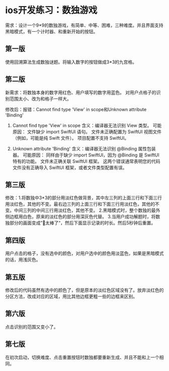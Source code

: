 # ios开发练习：数独游戏

需求：设计一个9*9的数独游戏，有简单、中等、困难，三种难度。并且界面支持黑暗模式，有一个计时器、和重新开始的按钮。

## 第一版
使用回溯算法生成数独谜题。将输入数字的按钮做成3*3的九宫格。

## 第二版
新需求：将数独本身的数字用红色、用户填写的数字用蓝色。
对用户点格子的识别范围太小、改为和格子一样大。

修改后：报错：Cannot find type 'View' in scope和Unknown attribute 'Binding'

1. Cannot find type 'View' in scope
含义：编译器无法识别 View 类型。
可能原因：
文件缺少 import SwiftUI 语句。
文件未正确配置为 SwiftUI 视图文件（例如，可能是纯 Swift 文件）。
项目配置不支持 SwiftUI。

3. Unknown attribute 'Binding'
含义：编译器无法识别 @Binding 属性包装器。
可能原因：
同样由于缺少 import SwiftUI，因为 @Binding 是 SwiftUI 特有的功能。
文件未正确关联 SwiftUI 框架。
这两个错误通常表明您的代码文件没有正确导入 SwiftUI 框架，或者文件类型配置有误。

## 第三版
修改：1.将数独中3*3的部分用淡红色做背景，其中左三列的上面三行和下面三行用淡红色，其他的不变。最右边三列的上面三行和下面三行用淡红色，其他的不变。中间三列的中间三行用淡红色，其他不变。
2.黑暗模式时，整个数独的最外侧边框用白色，原来的淡红色的部分用深灰色代替。
3.当用户成功解题时，将数独部分的画面变成”🎉太棒了“，然后下面显示记录的时长。然后5秒钟后重置。

## 第四版
用户点击的格子，没有选中的颜色，对用户选中的颜色用淡蓝色，如果是黑暗模式的话，用浅灰色。

## 第五版
修改后的代码虽然有选中的颜色了，但是原本的淡红色区域没有了。放弃淡红色的分区方法，改成对应的区域，用比其他边框更粗一些的边框来区别。

## 第六版
点击识别的范围又变小了。

## 第七版
在初次启动，切换难度、点击重置按钮时数独都要重新生成、并且不能和上一个相同。
